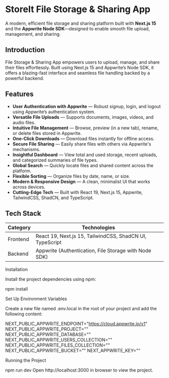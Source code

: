 # StoreIt File Storage & Sharing App

A modern, efficient file storage and sharing platform built with **Next.js 15** and the **Appwrite Node SDK**—designed to enable smooth file upload, management, and sharing.

## Introduction

File Storage & Sharing App empowers users to upload, manage, and share their files effortlessly. Built using Next.js 15 and Appwrite’s Node SDK, it offers a blazing-fast interface and seamless file handling backed by a powerful backend.

## Features

- **User Authentication with Appwrite** — Robust signup, login, and logout using Appwrite’s authentication system.
- **Versatile File Uploads** — Supports documents, images, videos, and audio files.
- **Intuitive File Management** — Browse, preview (in a new tab), rename, or delete files stored in Appwrite.
- **One-Click Downloads** — Download files instantly for offline access.
- **Secure File Sharing** — Easily share files with others via Appwrite's mechanisms.
- **Insightful Dashboard** — View total and used storage, recent uploads, and categorized summaries of file types.
- **Global Search** — Quickly locate files and shared content across the platform.
- **Flexible Sorting** — Organize files by date, name, or size.
- **Modern & Responsive Design** — A clean, minimalist UI that works across devices.
- **Cutting-Edge Tech** — Built with React 19, Next.js 15, Appwrite, TailwindCSS, ShadCN, and TypeScript.


## Tech Stack

| Category     | Technologies                                   |
|--------------|------------------------------------------------|
| Frontend     | React 19, Next.js 15, TailwindCSS, ShadCN UI, TypeScript |
| Backend      | Appwrite (Authentication, File Storage with Node SDK) |



Installation

Install the project dependencies using npm:

npm install

Set Up Environment Variables

Create a new file named .env.local in the root of your project and add the following content:

NEXT_PUBLIC_APPWRITE_ENDPOINT="https://cloud.appwrite.io/v1"
NEXT_PUBLIC_APPWRITE_PROJECT=""
NEXT_PUBLIC_APPWRITE_DATABASE=""
NEXT_PUBLIC_APPWRITE_USERS_COLLECTION=""
NEXT_PUBLIC_APPWRITE_FILES_COLLECTION=""
NEXT_PUBLIC_APPWRITE_BUCKET=""
NEXT_APPWRITE_KEY=""

Running the Project

npm run dev
Open http://localhost:3000 in  browser to view the project.
